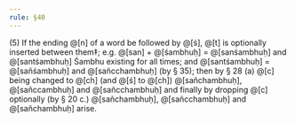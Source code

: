 ```yaml
---
rule: §40
---
```


(5) If the ending @[n] of a word be followed by @[ś], @[t] is optionally inserted between them‡; e.g. @[san] + @[śambhuḥ] = @[sanśambhuḥ] and @[santśambhuḥ] Śambhu existing for all times; and @[santśambhuḥ] = @[sañśambhuḥ] and @[sañcchambhuḥ] (by § 35); then by § 28 (a) @[c] being changed to @[ch] (and @[ś] to @[ch]) @[sañchambhuḥ], @[sañccambhuḥ] and @[sañcchambhuḥ] and finally by dropping @[c] optionally (by § 20 c.) @[sañchambhuḥ], @[sañcchambhuḥ] and @[sañchambhuḥ] arise.